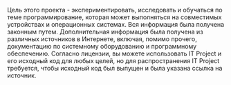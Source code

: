 Цель этого проекта - экспериментировать, исследовать и обучаться по теме программирование, которая может выполняться на совместимых устройствах и операционных системах. Вся информация была получена законным путем. Дополнительная информация была получена из различных источников в Интернете, включая, помимо прочего, документацию по системному оборудованию и программному обеспечению.
Согласно лицензии, вы можете использовать IT Project и его исходный код для любых целей, но для распространения IT Project требуется, чтобы исходный код был выпущен и была указана ссылка на источник.
